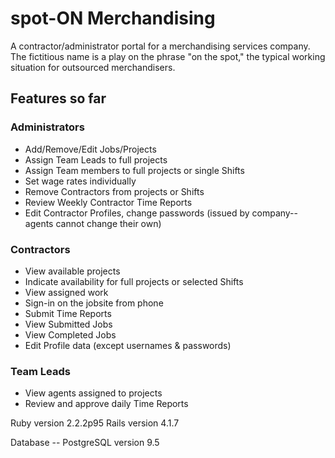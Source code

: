 # spot-ON Merchandising

A contractor/administrator portal for a merchandising services company. The fictitious name is a play on the phrase "on the spot," the typical
working situation for outsourced merchandisers.

## Features so far

### Administrators

* Add/Remove/Edit Jobs/Projects
* Assign Team Leads to full projects
* Assign Team members to full projects or single Shifts
* Set wage rates individually
* Remove Contractors from projects or Shifts
* Review Weekly Contractor Time Reports
* Edit Contractor Profiles, change passwords (issued by company--agents cannot change their own)


### Contractors

* View available projects
* Indicate availability for full projects or selected Shifts
* View assigned work
* Sign-in on the jobsite from phone
* Submit Time Reports
* View Submitted Jobs
* View Completed Jobs
* Edit Profile data (except usernames & passwords)

### Team Leads
* View agents assigned to projects
* Review and approve daily Time Reports


Ruby version 2.2.2p95 Rails version 4.1.7

Database -- PostgreSQL version 9.5
